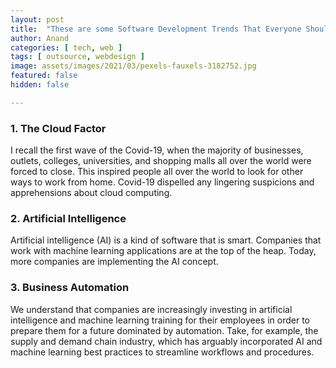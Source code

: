 ```yaml
---
layout: post
title:  "These are some Software Development Trends That Everyone Should Pay Attention to in 2021"
author: Anand
categories: [ tech, web ]
tags: [ outsource, webdesign ]
image: assets/images/2021/03/pexels-fauxels-3182752.jpg
featured: false
hidden: false

---
```


### 1.  The Cloud Factor

I recall the first wave of the Covid-19, when the majority of businesses, outlets, colleges, universities, and shopping malls all over the world were forced to close. This inspired people all over the world to look for other ways to work from home. Covid-19 dispelled any lingering suspicions and apprehensions about cloud computing.

### 2. Artificial Intelligence

Artificial intelligence (AI) is a kind of software that is smart. Companies that work with machine learning applications are at the top of the heap. Today, more companies are implementing the AI concept.

### 3. Business Automation

We understand that companies are increasingly investing in artificial intelligence and machine learning training for their employees in order to prepare them for a future dominated by automation. Take, for example, the supply and demand chain industry, which has arguably incorporated AI and machine learning best practices to streamline workflows and procedures.
